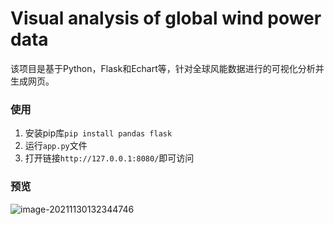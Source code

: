 # Visual analysis of global wind power data

该项目是基于Python，Flask和Echart等，针对全球风能数据进行的可视化分析并生成网页。

### 使用

1. 安装pip库`pip install pandas flask`
2. 运行`app.py`文件
3. 打开链接`http://127.0.0.1:8080/`即可访问

### 预览

![image-20211130132344746](https://i.loli.net/2021/11/30/YdP45ZLpOyUX3se.png)

